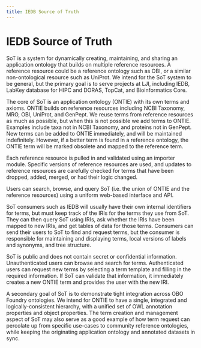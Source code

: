 ```yaml
---
title: IEDB Source of Truth
---
```


# IEDB Source of Truth

SoT is a system for dynamically creating, maintaining, and sharing an application ontology that builds on multiple reference resources. A reference resource could be a reference ontology such as OBI, or a similar non-ontological resource such as UniProt. We intend for the SoT system to be general, but the primary goal is to serve projects at LJI, including IEDB, LabKey database for HIPC and DORAS, TopCat, and Bioinformatics Core.

The core of SoT is an application ontology (ONTIE) with its own terms and axioms. ONTIE builds on reference resources including NCBI Taxonomy, MRO, OBI, UniProt, and GenPept. We reuse terms from reference resources as much as possible, but when this is not possible we add terms to ONTIE. Examples include taxa not in NCBI Taxonomy, and proteins not in GenPept. New terms can be added to ONTIE immediately, and will be maintained indefinitely. However, if a better term is found in a reference ontology, the ONTIE term will be marked obsolete and mapped to the reference term.

Each reference resource is pulled in and validated using an importer module. Specific versions of reference resources are used, and updates to reference resources are carefully checked for terms that have been dropped, added, merged, or had their logic changed.

Users can search, browse, and query SoT (i.e. the union of ONTIE and the reference resources) using a uniform web-based interface and API. 

SoT consumers such as IEDB will usually have their own internal identifiers for terms, but must keep track of the IRIs for the terms they use from SoT. They can then query SoT using IRIs, ask whether the IRIs have been mapped to new IRIs, and get tables of data for those terms. Consumers can send their users to SoT to find and request terms, but the consumer is responsible for maintaining and displaying terms, local versions of labels and synonyms, and tree structure.

SoT is public and does not contain secret or confidential information. Unauthenticated users can browse and search for terms. Authenticated users can request new terms by selecting a term template and filling in the required information. If SoT can validate that information, it immediately creates a new ONTIE term and provides the user with the new IRI.

A secondary goal of SoT is to demonstrate tight integration across OBO Foundry ontologies. We intend for ONTIE to have a single, integrated and logically-consistent hierarchy, with a unified set of OWL annotation properties and object properties. The term creation and management aspect of SoT may also serve as a good example of how term request can percolate up from specific use-cases to community reference ontologies, while keeping the originating application ontology and annotated datasets in sync.

